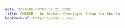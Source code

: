 ```yaml
---
date: 2024-06-08T07:37:25.880Z
title: OMAKUB — An Omakase Developer Setup for Ubuntu
bookmark-of: https://omakub.org/
---
```

